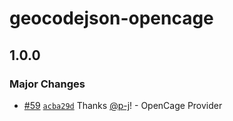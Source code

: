# geocodejson-opencage

## 1.0.0
### Major Changes



- [#59](https://github.com/p-j/geocodejson/pull/59) [`acba29d`](https://github.com/p-j/geocodejson/commit/acba29da14baa00dc3ee8c098e5e442b47e49bf1) Thanks [@p-j](https://github.com/p-j)! - OpenCage Provider
